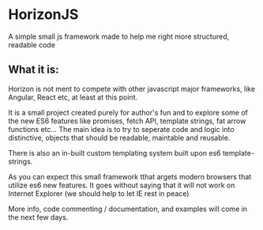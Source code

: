 # HorizonJS
A simple small js framework made to help me right more structured, readable code

## What it is:
Horizon is not ment to compete with other javascript major frameworks, like Angular, React etc, at least at this point. 

It is  a small project created purely for  author's fun and to explore some of the new ES6 features like promises, fetch API, template strings, fat arrow functions etc... The main idea is to try to seperate code and logic into 
distinctive, objects that should be readable, maintable and reusable. 

There is also an in-built custom templating system built upon es6
template-strings. 

As you can expect this small framework tthat argets modern browsers that utilize es6 new features. It goes without saying that it will not work 
on Internet Explorer (we should help to let IE rest in peace)  

More info, code commenting / documentation, and examples will come in the next few days. 
